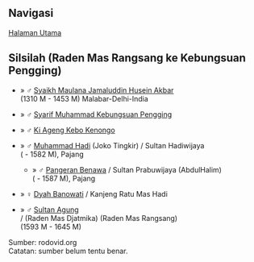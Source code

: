 ## Navigasi

[Halaman Utama][up] 

## Silsilah (Raden Mas Rangsang ke Kebungsuan Pengging)

*	» ♂ [Syaikh Maulana Jamaluddin Husein Akbar][359642]
	<br/>(1310 M - 1453 M) Malabar-Delhi-India

*	» ♂ [Syarif Muhammad Kebungsuan Pengging][26351]

*	» ♂ [Ki Ageng Kebo Kenongo][26352]

*	» ♂ [Muhammad Hadi][26353] (Joko Tingkir) / Sultan Hadiwijaya
	<br/>( - 1582 M), Pajang
	
	*	» ♂ [Pangeran Benawa][332044] / Sultan Prabuwijaya (AbdulHalim)
	<br/>( - 1587 M), Pajang

*	» ♀ [Dyah Banowati][26383] / Kanjeng Ratu Mas Hadi 

*	» ♂ [Sultan Agung][26069]
	<br/>/ (Raden Mas Djatmika) (Raden Mas Rangsang)
	<br/>(1593 M - 1645 M)

Sumber: rodovid.org<br/>
Catatan: sumber belum tentu benar.

[up]: https://github.com/epsi-rns/catatan-silsilah/blob/master/README.md

[359642]: http://id.rodovid.org/wk/Orang:359642

[26351]: http://id.rodovid.org/wk/Orang:26351
[26352]: http://id.rodovid.org/wk/Orang:26352

[26353]: http://id.rodovid.org/wk/Orang:26353

[332044]: http://id.rodovid.org/wk/Orang:332044
[26383]: http://id.rodovid.org/wk/Orang:26383
[26069]: http://id.rodovid.org/wk/Orang:26069
